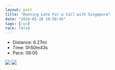 ```yaml
---
layout: post
title: "Running Late For a Call with Singapore"
date: "2018-02-28 19:58:45"
tags: [run]
race: false
---
```

<ul>
 <li>Distance: 6.27mi</li>
 <li>Time: 0h50m43s</li>
 <li>Pace: 08:05</li>
</ul>

<img src='https://maps.googleapis.com/maps/api/staticmap?maptype=roadmap&path=enc:ozhwFpncbMoOr@w`C|cF{XdkAeBZiId\g_@liBqW_K}j@o_@eE~L_EsA}CbKiGyBeErMpAjAm@bG&key=AIzaSyC1MId7bFpkLXNAaYhBSTb8jLyiSqzbDtM&size=800x800&markers=color:yellow|label:S|40.6828,-73.91481&markers=color:green|label:F|40.7335,-73.98578000000003'>

<img src='https://dgtzuqphqg23d.cloudfront.net/et9auYQE4G2LRulbDMMT7M8TlQdnI_pUJKCfyWE3MIk-576x768.jpg'>
